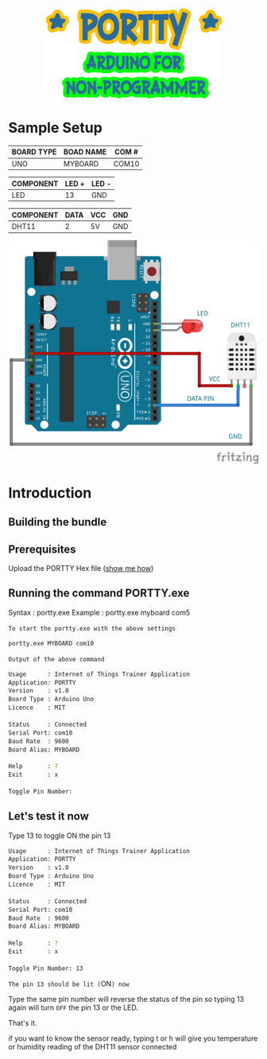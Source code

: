 <p align="center">
  <img src="https://github.com/krakenjriot/portty/blob/main/images/portty.png">
</p>

Sample Setup
============



| BOARD TYPE | BOAD NAME | COM # | 
| --------------- | --------------- | --------------- | 
| UNO     | MYBOARD | COM10 | 

| COMPONENT  |  LED + | LED - |
| --------------- | --------------- |  --------------- | 
| LED     | 13 | GND |


| COMPONENT	|  DATA | VCC	|	GND |
| --------------- | --------------- |  --------------- |   --------------- | 
| DHT11     | 2 | 5V | GND |


<img src="https://github.com/krakenjriot/portty/blob/main/images/led-sample.png" width="750" />    

Introduction 
============

Building the bundle
--------------------



Prerequisites 
--------------------
Upload the PORTTY Hex file  ([show me how](README-XLOADER.md))

Running the command PORTTY.exe
--------------------

Syntax     : portty.exe <board-name> <com-port>
Example    : portty.exe myboard com5
  
`To start the portty.exe with the above settings`

```sh
portty.exe MYBOARD com10
```

`Output of the above command`
```sh
Usage      : Internet of Things Trainer Application
Application: PORTTY
Version    : v1.0
Board Type : Arduino Uno
Licence    : MIT

Status     : Connected
Serial Port: com10
Baud Rate  : 9600
Board Alias: MYBOARD

Help       : ?
Exit       : x

Toggle Pin Number:
```

Let's test it now
--------------------

Type 13 to toggle ON the pin 13

```sh
Usage      : Internet of Things Trainer Application
Application: PORTTY
Version    : v1.0
Board Type : Arduino Uno
Licence    : MIT

Status     : Connected
Serial Port: com10
Baud Rate  : 9600
Board Alias: MYBOARD

Help       : ?
Exit       : x

Toggle Pin Number: 13
```

`The pin 13 should be lit (`ON`) now`

Type the same pin number will reverse the status of the pin
so typing 13 again will turn `OFF` the pin 13 or the LED.

That's it.

if you want to know the sensor ready, typing t or h will give you temperature or humidity reading of the DHT11 sensor connected
 
 
 

 
 

 
